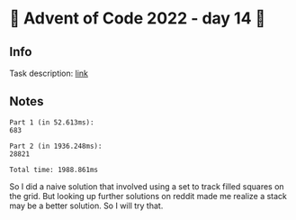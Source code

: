 # 🎄 Advent of Code 2022 - day 14 🎄

## Info

Task description: [link](https://adventofcode.com/2022/day/14)

## Notes

```
Part 1 (in 52.613ms):
683

Part 2 (in 1936.248ms):
28821

Total time: 1988.861ms
```
So I did a naive solution that involved using a set to track filled squares on the grid. But looking up further solutions on reddit made me realize a stack may be a better solution. So I will try that.

